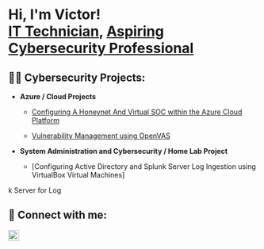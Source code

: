 <h1>Hi, I'm Victor! <br/><a href="https://github.com/Chaac9">IT Technician</a>, <a href="https://www.linkedin.com/in/victor-mena-b91b47135/">Aspiring Cybersecurity Professional</a>

<h2>👨‍💻 Cybersecurity Projects:</h2>

- <b>Azure / Cloud Projects</b>
  - [Configuring A Honeynet And Virtual SOC within the Azure Cloud Platform](https://github.com/Chaac9/AzureHoneynet_ActiveSoc/blob/main/README.md)
 
  - [Vulnerability Management using OpenVAS](https://github.com/Chaac9/VulnMngmnt_OpenVAS/blob/main/README.md)
 
- <b>System Administration and Cybersecurity / Home Lab Project</b>
  - [Configuring Active Directory and Splunk Server Log Ingestion using VirtualBox Virtual Machines]

k Server for Log
<h2> 🤳 Connect with me:</h2>

[<img align="left" alt="VictorMena | LinkedIn" width="22px" src="https://cdn.jsdelivr.net/npm/simple-icons@v3/icons/linkedin.svg" />][linkedin]


[linkedin]: https://www.linkedin.com/in/victor-mena-b91b47135/
